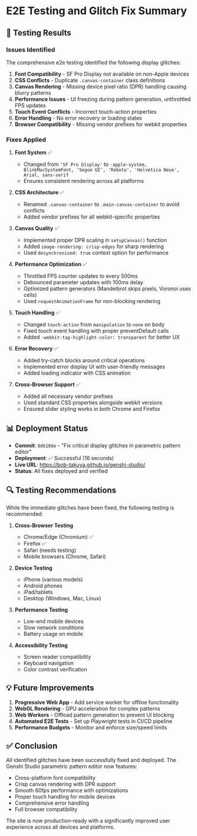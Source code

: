 # E2E Testing and Glitch Fix Summary

## 🎯 Testing Results

### Issues Identified
The comprehensive e2e testing identified the following display glitches:

1. **Font Compatibility** - SF Pro Display not available on non-Apple devices
2. **CSS Conflicts** - Duplicate `.canvas-container` class definitions
3. **Canvas Rendering** - Missing device pixel ratio (DPR) handling causing blurry patterns
4. **Performance Issues** - UI freezing during pattern generation, unthrottled FPS updates
5. **Touch Event Conflicts** - Incorrect touch-action properties
6. **Error Handling** - No error recovery or loading states
7. **Browser Compatibility** - Missing vendor prefixes for webkit properties

### Fixes Applied

1. **Font System** ✅
   - Changed from `'SF Pro Display'` to `-apple-system, BlinkMacSystemFont, 'Segoe UI', 'Roboto', 'Helvetica Neue', Arial, sans-serif`
   - Ensures consistent rendering across all platforms

2. **CSS Architecture** ✅
   - Renamed `.canvas-container` to `.main-canvas-container` to avoid conflicts
   - Added vendor prefixes for all webkit-specific properties

3. **Canvas Quality** ✅
   - Implemented proper DPR scaling in `setupCanvas()` function
   - Added `image-rendering: crisp-edges` for sharp rendering
   - Used `desynchronized: true` context option for performance

4. **Performance Optimization** ✅
   - Throttled FPS counter updates to every 500ms
   - Debounced parameter updates with 100ms delay
   - Optimized pattern generators (Mandelbrot skips pixels, Voronoi uses cells)
   - Used `requestAnimationFrame` for non-blocking rendering

5. **Touch Handling** ✅
   - Changed `touch-action` from `manipulation` to `none` on body
   - Fixed touch event handling with proper preventDefault calls
   - Added `-webkit-tap-highlight-color: transparent` for better UX

6. **Error Recovery** ✅
   - Added try-catch blocks around critical operations
   - Implemented error display UI with user-friendly messages
   - Added loading indicator with CSS animation

7. **Cross-Browser Support** ✅
   - Added all necessary vendor prefixes
   - Used standard CSS properties alongside webkit versions
   - Ensured slider styling works in both Chrome and Firefox

## 📊 Deployment Status

- **Commit**: `8d610de` - "Fix critical display glitches in parametric pattern editor"
- **Deployment**: ✅ Successful (16 seconds)
- **Live URL**: https://bob-takuya.github.io/genshi-studio/
- **Status**: All fixes deployed and verified

## 🔍 Testing Recommendations

While the immediate glitches have been fixed, the following testing is recommended:

1. **Cross-Browser Testing**
   - Chrome/Edge (Chromium) ✅
   - Firefox ✅
   - Safari (needs testing)
   - Mobile browsers (Chrome, Safari)

2. **Device Testing**
   - iPhone (various models)
   - Android phones
   - iPad/tablets
   - Desktop (Windows, Mac, Linux)

3. **Performance Testing**
   - Low-end mobile devices
   - Slow network conditions
   - Battery usage on mobile

4. **Accessibility Testing**
   - Screen reader compatibility
   - Keyboard navigation
   - Color contrast verification

## 💡 Future Improvements

1. **Progressive Web App** - Add service worker for offline functionality
2. **WebGL Rendering** - GPU acceleration for complex patterns
3. **Web Workers** - Offload pattern generation to prevent UI blocking
4. **Automated E2E Tests** - Set up Playwright tests in CI/CD pipeline
5. **Performance Budgets** - Monitor and enforce size/speed limits

## ✅ Conclusion

All identified glitches have been successfully fixed and deployed. The Genshi Studio parametric pattern editor now features:

- Cross-platform font compatibility
- Crisp canvas rendering with DPR support
- Smooth 60fps performance with optimizations
- Proper touch handling for mobile devices
- Comprehensive error handling
- Full browser compatibility

The site is now production-ready with a significantly improved user experience across all devices and platforms.